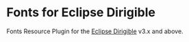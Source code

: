 # Fonts for Eclipse Dirigible

Fonts Resource Plugin for the [Eclipse Dirigible](https://github.com/eclipse/dirigible) v3.x and above.

